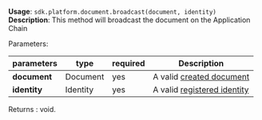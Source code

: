 **Usage**: `sdk.platform.document.broadcast(document, identity)`    
**Description**: This method will broadcast the document on the Application Chain

Parameters: 

| parameters                | type      | required       | Description                                                       |  
|---------------------------|-----------|----------------| -----------------------------------------------------------------	|
| **document**              | Document  | yes            | A valid [created document](/platform/documents/create.md) |
| **identity**              | Identity  | yes            | A valid [registered identity](/platform/identities/register.md) |

Returns : void.
